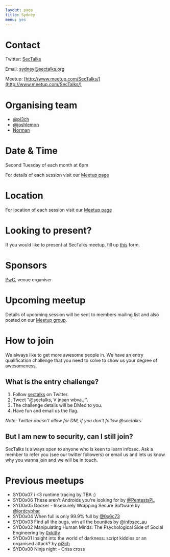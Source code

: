 ```yaml
---
layout: page
title: Sydney 
menu: yes
---
```


# Contact 

Twitter: [SecTalks](https://twitter.com/sectalks)

Email: [sydney@sectalks.org](mailto:sydney@sectalks.org)

Meetup: [http://www.meetup.com/SecTalks/](http://www.meetup.com/SecTalks/)

# Organising team 

* [@pi3ch](https://twitter.com/pi3ch) 
* [@joshlemon](https://twitter.com/joshlemon) 
* [Norman](https://au.linkedin.com/in/createremotethread)

# Date & Time 

Second Tuesday of each month at 6pm

For details of each session visit our [Meetup page](http://www.meetup.com/SecTalks/)

# Location 

For location of each session visit our [Meetup page](http://www.meetup.com/SecTalks/)

# Looking to present?

If you would like to present at SecTalks meetup, fill up [this](http://j.mp/sectalkscfp) form.

# Sponsors

[PwC](http://www.pwc.com/), venue organiser

# Upcoming meetup 

Details of upcoming session will be sent to members mailing list 
and also posted on our [Meetup group](http://www.meetup.com/SecTalks/).

# How to join

We always like to get more awesome people in.
We have an entry qualification challenge that you need
to solve to show us your degree of awesomeness.

## What is the entry challenge?

1. Follow [sectalks](https://twitter.com/sectalks) on Twitter.
1. Tweet "@sectalks, V jnaan wbva...".
1. The challenge details will be DMed to you.
1. Have fun and email us the flag.

*Note: Twitter doesn't allow for DM, if you don't follow @sectalks.*

## But I am new to security, can I still join?

SecTalks is always open to anyone who is keen to learn infosec.
Ask a member to refer you (see our twitter followers) or email us and
lets us know why you wanna join and we will be in touch.

# Previous meetups 

* SYD0x07 i <3 runtime tracing by TBA :)
* SYD0x06 These aren't Androids you're looking for by [@PentestsPL](https://twitter.com/pentestspl)
* SYD0x05 Docker - Insecurely Wrapping Secure Software by [@lordcyphar](https://twitter.com/lordcyphar)
* SYD0x04 When full is only 99.9% full by [@0x6c73](https://twitter.com/0x6c73)
* SYD0x03 Find all the bugs, win all the bounties by [@infosec_au](https://twitter.com/infosec_au)
* SYD0x02 Manipulating Human Minds: The Psychological Side of Social Engineering by [0xkitty](https://twitter.com/0xkitty)
* SYD0x01 Insight into the world of darkness: script kiddies or an organised attack? by [pi3ch](https://twitter.com/pi3ch) 
* SYD0x00 Ninja night - Criss cross

